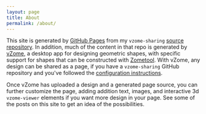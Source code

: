 ```yaml
---
layout: page
title: About
permalink: /about/
---
```


This site is generated by [GitHub Pages][pages] from my `vzome-sharing` [source repository][source].
In addition, much of the content in that repo is generated by [vZome][vzome], a desktop app
for designing geometric shapes, with specific support for shapes that can be constructed with
[Zometool][zometool].  With vZome, any design can be shared as a page, if you have a `vzome-sharing`
GitHub repository and you've followed the [configuration instructions][help].

Once vZome has uploaded a design and a generated page source, you can further customize
the page, adding addition text, images, and interactive 3d `vzome-viewer` elements if you want
more design in your page.  See some of the posts on this site to get an idea of the possibilities.

[pages]: https://pages.github.com/
[source]: https://github.com/vorth/vzome-sharing/
[vzome]: https://vzome.com/
[zometool]: https://zometool.com
[help]: https://vzome.github.io/vzome/sharing.html
